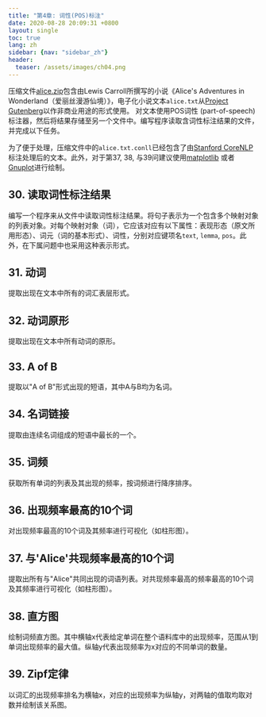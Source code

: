 ```yaml
---
title: "第4章: 词性(POS)标注"
date: 2020-08-28 20:09:31 +0800
layout: single
toc: true
lang: zh
sidebar: {nav: "sidebar_zh"}
header:
  teaser: /assets/images/ch04.png
---
```


压缩文件[alice.zip](/data/alice.zip)包含由Lewis Carroll所撰写的小说《Alice's Adventures in Wonderland（爱丽丝漫游仙境）》，电子化小说文本`alice.txt`从[Project Gutenberg](https://www.gutenberg.org/)以作非商业用途的形式使用。
对文本使用POS词性 (part-of-speech) 标注器，然后将结果存储至另一个文件中。编写程序读取含词性标注结果的文件，并完成以下任务。

为了便于处理，压缩文件中的`alice.txt.conll`已经包含了由[Stanford CoreNLP](https://stanfordnlp.github.io/CoreNLP/)标注处理后的文本。此外，对于第37, 38, 与39问建议使用[matplotlib](http://matplotlib.org/) 或者 [Gnuplot](http://www.gnuplot.info/)进行绘制。

## 30. 读取词性标注结果
编写一个程序来从文件中读取词性标注结果。将句子表示为一个包含多个映射对象的列表对象。对每个映射对象（词），它应该对应有以下属性：表现形态（原文所用形态）、词元（词的基本形式）、词性，分别对应键项名`text`, `lemma`, `pos`。此外，在下属问题中也采用这种表示形式。

## 31. 动词
提取出现在文本中所有的词汇表层形式。

## 32. 动词原形
提取出现在文本中所有动词的原形。

## 33. A of B
提取以"A of B"形式出现的短语，其中A与B均为名词。

## 34. 名词链接
提取由连续名词组成的短语中最长的一个。

## 35. 词频
获取所有单词的列表及其出现的频率，按词频进行降序排序。

## 36. 出现频率最高的10个词
对出现频率最高的10个词及其频率进行可视化（如柱形图）。

## 37. 与'Alice'共现频率最高的10个词
提取出所有与"Alice"共同出现的词语列表。对共现频率最高的频率最高的10个词及其频率进行可视化（如柱形图）。

## 38. 直方图
绘制词频直方图。其中横轴x代表给定单词在整个语料库中的出现频率，范围从1到单词出现频率的最大值。纵轴y代表出现频率为x对应的不同单词的数量。

## 39. Zipf定律
以词汇的出现频率排名为横轴x，对应的出现频率为纵轴y，对两轴的值取均取对数并绘制该关系图。